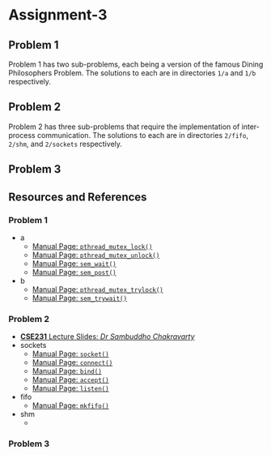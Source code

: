 # Assignment-3

## Problem 1

Problem 1 has two sub-problems, each being a version of the famous Dining Philosophers Problem. The solutions to each are in directories `1/a` and `1/b` respectively.

## Problem 2

Problem 2 has three sub-problems that require the implementation of inter-process communication. The solutions to each are in directories `2/fifo`, `2/shm`, and `2/sockets` respectively.

## Problem 3

## Resources and References

### Problem 1

- a
    - [Manual Page: `pthread_mutex_lock()`](https://man7.org/linux/man-pages/man3/pthread_mutex_lock.3p.html)
    - [Manual Page: `pthread_mutex_unlock()`](https://man7.org/linux/man-pages/man3/pthread_mutex_lock.3p.html)
    - [Manual Page: `sem_wait()`](https://man7.org/linux/man-pages/man3/sem_timedwait.3.html)
    - [Manual Page: `sem_post()`](https://man7.org/linux/man-pages/man3/sem_post.3.html)
- b
    - [Manual Page: `pthread_mutex_trylock()`](https://man7.org/linux/man-pages/man3/pthread_mutex_lock.3p.html)
    - [Manual Page: `sem_trywait()`](https://man7.org/linux/man-pages/man3/sem_timedwait.3.html)

### Problem 2

- [**CSE231** Lecture Slides: *Dr Sambuddho Chakravarty*](https://drive.google.com/file/d/1Rb3mEzsDxChImM1L72_5yoOQ6acMSByi/view)
- sockets
    - [Manual Page: `socket()`](https://man7.org/linux/man-pages/man2/socket.2.html)
    - [Manual Page: `connect()`](https://man7.org/linux/man-pages/man2/connect.2.html)
    - [Manual Page: `bind()`](https://man7.org/linux/man-pages/man2/bind.2.html)
    - [Manual Page: `accept()`](https://man7.org/linux/man-pages/man2/accept.2.html)
    - [Manual Page: `listen()`](https://man7.org/linux/man-pages/man2/listen.2.html)
- fifo
    - [Manual Page: `mkfifo()`](https://man7.org/linux/man-pages/man3/mkfifo.3.html)
- shm
    - []()

### Problem 3
